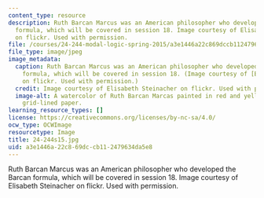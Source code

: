 ```yaml
---
content_type: resource
description: Ruth Barcan Marcus was an American philosopher who developed the Barcan
  formula, which will be covered in session 18. Image courtesy of Elisabeth Steinacher
  on flickr. Used with permission.
file: /courses/24-244-modal-logic-spring-2015/a3e1446a22c869dccb112479634da5e8_24-244s15.jpg
file_type: image/jpeg
image_metadata:
  caption: Ruth Barcan Marcus was an American philosopher who developed the Barcan
    formula, which will be covered in session 18. (Image courtesy of [Elisabeth Steinacher](https://flic.kr/p/fhBLmy)
    on flickr. Used with permission.)
  credit: Image courtesy of Elisabeth Steinacher on flickr. Used with permission.
  image-alt: A watercolor of Ruth Barcan Marcas painted in red and yellow hues on
    grid-lined paper.
learning_resource_types: []
license: https://creativecommons.org/licenses/by-nc-sa/4.0/
ocw_type: OCWImage
resourcetype: Image
title: 24-244s15.jpg
uid: a3e1446a-22c8-69dc-cb11-2479634da5e8
---
```

Ruth Barcan Marcus was an American philosopher who developed the Barcan formula, which will be covered in session 18. Image courtesy of Elisabeth Steinacher on flickr. Used with permission.